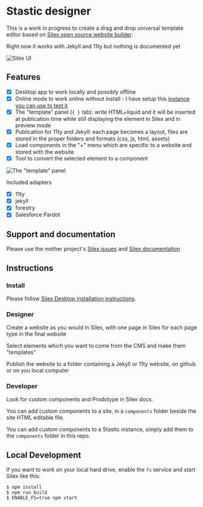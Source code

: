 # Stastic designer

This is a work in progress to create a drag and drop universal template editor based on [Silex open source website builder](https://www.silex.me).

Right now it works with Jekyll and 11ty but nothing is documented yet

![Silex UI](https://user-images.githubusercontent.com/715377/36344714-bf264de2-141e-11e8-8c87-f698e96d91c9.png)

## Features

* [x] Desktop app to work locally and possibly offline
* [x] Online mode to work online without install - I have setup this [instance you can use to test it](https://design.stastic.net)
* [x] The "template" panel (`{ }` tab): write HTML+liquid and it will be inserted at publication time while still displaying the element in Silex and in preview mode
* [x] Publication for 11ty and Jekyll: each page becomes a layout, files are stored in the proper folders and formats (css, js, html, assets)
* [x] Load components in the "+" menu which are specific to a website and stored with the website
* [x] Tool to convert the selected element to a component 

![The "template" panel](https://user-images.githubusercontent.com/715377/185664883-ccada61d-857e-46c6-8d8e-4115d09ae1cc.png)


Included adapters

* [x] 11ty
* [x] jekyll
* [x] forestry
* [x] Salesforce Pardot

## Support and documentation

Please use the mother project's [Silex issues](https://github.com/silexlabs/Silex/issues) and [Silex documentation](https://github.com/silexlabs/Silex/wiki)

## Instructions

### Install

Please follow [Silex Desktop installation instructions](https://github.com/silexlabs/silex-desktop#silex-desktop).

### Designer

Create a website as you would in Silex, with one page in Silex for each page type in the final website

Select elements which you want to come from the CMS and make them "templates"

Publish the website to a folder containing a Jekyll or 11ty website, on github or on you local computer

### Developer

Look for custom components and Prodotype in Silex docs.

You can add custom components to a site, in a `components` folder beside the site HTML editable file.

You can add custom components to a Stastic instance, simply add them to the `components` folder in this repo.

## Local Development

If you want to work on your local hard drive, enable the `fs` service and start Silex like this:

```
$ npm install
$ npm run build
$ ENABLE_FS=true npm start
```

